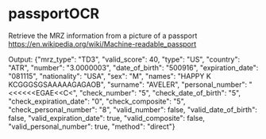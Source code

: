 # passportOCR
Retrieve the MRZ information from a picture of a passport
https://en.wikipedia.org/wiki/Machine-readable_passport

Output:
{"mrz_type": "TD3", "valid_score": 40, "type": "US", "country": "ATR", "number": "3.0000003", "date_of_birth": "500916", "expiration_date": "081115", "nationality": "USA", "sex": "M", "names": "HAPPY K KCGGGSGSAAAAAGAGAOB", "surname": "AVELER", "personal_number": "<<<<<<EGAE<<C<", "check_number": "5", "check_date_of_birth": "5", "check_expiration_date": "0", "check_composite": "5", "check_personal_number": "8", "valid_number": false, "valid_date_of_birth": false, "valid_expiration_date": true, "valid_composite": false, "valid_personal_number": true, "method": "direct"}
